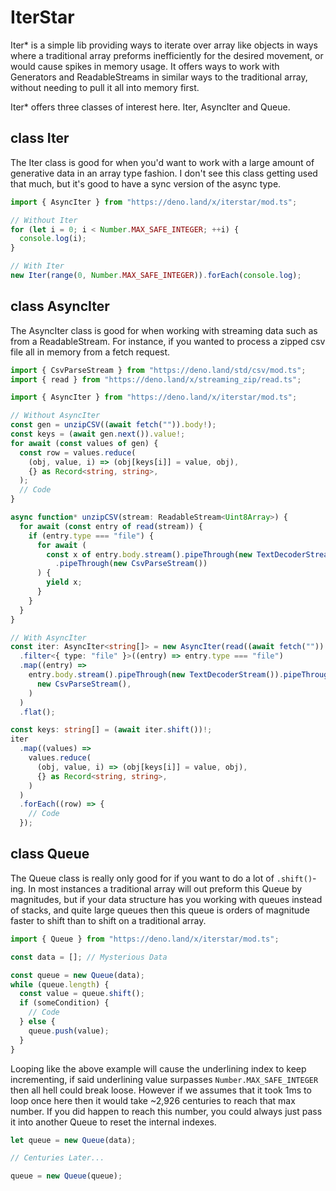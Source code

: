 # IterStar

Iter* is a simple lib providing ways to iterate over array like objects in ways
where a traditional array preforms inefficiently for the desired movement, or
would cause spikes in memory usage. It offers ways to work with Generators and
ReadableStreams in similar ways to the traditional array, without needing to
pull it all into memory first.

Iter* offers three classes of interest here. Iter, AsyncIter and Queue.

## class Iter

The Iter class is good for when you'd want to work with a large amount of
generative data in an array type fashion. I don't see this class getting used
that much, but it's good to have a sync version of the async type.

```ts
import { AsyncIter } from "https://deno.land/x/iterstar/mod.ts";

// Without Iter
for (let i = 0; i < Number.MAX_SAFE_INTEGER; ++i) {
  console.log(i);
}

// With Iter
new Iter(range(0, Number.MAX_SAFE_INTEGER)).forEach(console.log);
```

## class AsyncIter

The AsyncIter class is good for when working with streaming data such as from a
ReadableStream. For instance, if you wanted to process a zipped csv file all in
memory from a fetch request.

```ts
import { CsvParseStream } from "https://deno.land/std/csv/mod.ts";
import { read } from "https://deno.land/x/streaming_zip/read.ts";

import { AsyncIter } from "https://deno.land/x/iterstar/mod.ts";

// Without AsyncIter
const gen = unzipCSV((await fetch("")).body!);
const keys = (await gen.next()).value!;
for await (const values of gen) {
  const row = values.reduce(
    (obj, value, i) => (obj[keys[i]] = value, obj),
    {} as Record<string, string>,
  );
  // Code
}

async function* unzipCSV(stream: ReadableStream<Uint8Array>) {
  for await (const entry of read(stream)) {
    if (entry.type === "file") {
      for await (
        const x of entry.body.stream().pipeThrough(new TextDecoderStream())
          .pipeThrough(new CsvParseStream())
      ) {
        yield x;
      }
    }
  }
}

// With AsyncIter
const iter: AsyncIter<string[]> = new AsyncIter(read((await fetch("")).body!))
  .filter<{ type: "file" }>((entry) => entry.type === "file")
  .map((entry) =>
    entry.body.stream().pipeThrough(new TextDecoderStream()).pipeThrough(
      new CsvParseStream(),
    )
  )
  .flat();

const keys: string[] = (await iter.shift())!;
iter
  .map((values) =>
    values.reduce(
      (obj, value, i) => (obj[keys[i]] = value, obj),
      {} as Record<string, string>,
    )
  )
  .forEach((row) => {
    // Code
  });
```

## class Queue

The Queue class is really only good for if you want to do a lot of
`.shift()`-ing. In most instances a traditional array will out preform this
Queue by magnitudes, but if your data structure has you working with queues
instead of stacks, and quite large queues then this queue is orders of magnitude
faster to shift than to shift on a traditional array.

```ts
import { Queue } from "https://deno.land/x/iterstar/mod.ts";

const data = []; // Mysterious Data

const queue = new Queue(data);
while (queue.length) {
  const value = queue.shift();
  if (someCondition) {
    // Code
  } else {
    queue.push(value);
  }
}
```

Looping like the above example will cause the underlining index to keep
incrementing, if said underlining value surpasses `Number.MAX_SAFE_INTEGER` then
all hell could break loose. However if we assumes that it took 1ms to loop once
here then it would take ~2,926 centuries to reach that max number. If you did
happen to reach this number, you could always just pass it into another Queue to
reset the internal indexes.

```ts
let queue = new Queue(data);

// Centuries Later...

queue = new Queue(queue);
```
